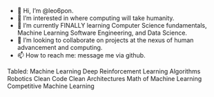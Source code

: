 - 👋 Hi, I’m @leo6pon.
- 👀 I’m interested in where computing will take humanity.
- 🌱 I’m currently FINALLY learning Computer Science fundamentals, Machine Learning Software Engineering, and Data Science.
- 💞️ I’m looking to collaborate on projects at the nexus of human advancement and computing.
- 📫 How to reach me: message me via github.

<!---
leo6pon/leo6pon is a ✨ special ✨ repository because its `README.md` (this file) appears on your GitHub profile.
You can click the Preview link to take a look at your changes.
--->


Tabled:
Machine Learning
Deep Reinforcement Learning
Algorithms
Robotics
Clean Code
Clean Architectures
Math of Machine Learning
Competitive Machine Learning
